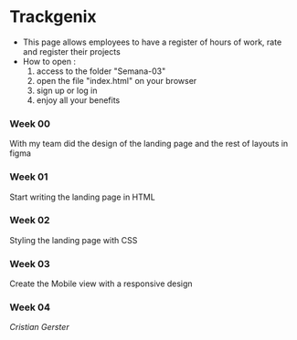 # Trackgenix
- This page allows employees to have a register of hours of work, rate and register their projects
- How to open :
    1. access to the folder "Semana-03"
    2. open the file "index.html" on your browser
    3. sign up or log in
    4. enjoy all your benefits



### Week 00
With my team did the design of the landing page and the rest of layouts in figma
### Week 01
Start writing the landing page in HTML
### Week 02
Styling the landing page with CSS
### Week 03
Create the Mobile view with a responsive design
### Week 04

_Cristian Gerster_
